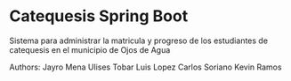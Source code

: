 # Catequesis Spring Boot

Sistema para administrar la matricula y progreso de los estudiantes de catequesis en el municipio de Ojos de Agua

Authors:
Jayro Mena
Ulises Tobar
Luis Lopez
Carlos Soriano
Kevin Ramos
